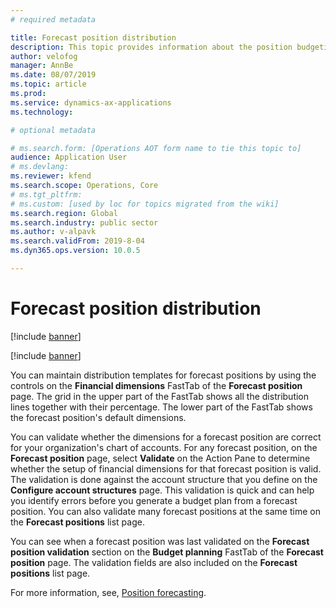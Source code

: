 ```yaml
---
# required metadata

title: Forecast position distribution
description: This topic provides information about the position budgeting functionality that is available for the public sector in Microsoft Dynamics 365 for Finance and Operations. 
author: velofog
manager: AnnBe
ms.date: 08/07/2019
ms.topic: article
ms.prod: 
ms.service: dynamics-ax-applications
ms.technology: 

# optional metadata

# ms.search.form: [Operations AOT form name to tie this topic to]
audience: Application User
# ms.devlang: 
ms.reviewer: kfend
ms.search.scope: Operations, Core 
# ms.tgt_pltfrm: 
# ms.custom: [used by loc for topics migrated from the wiki]
ms.search.region: Global
ms.search.industry: public sector
ms.author: v-alpavk
ms.search.validFrom: 2019-8-04
ms.dyn365.ops.version: 10.0.5

---
```


# Forecast position distribution 

[!include [banner](../includes/banner.md)]


[!include [banner](../includes/preview-banner.md)]
 
You can maintain distribution templates for forecast positions by using the controls on the **Financial dimensions** FastTab of the **Forecast position** page. The grid in the upper part of the FastTab shows all the distribution lines together with their percentage. The lower part of the FastTab shows the forecast position's default dimensions.

You can validate whether the dimensions for a forecast position are correct for your organization's chart of accounts. For any forecast position, on the **Forecast position** page, select **Validate** on the Action Pane to determine whether the setup of financial dimensions for that forecast position is valid. The validation is done against the account structure that you define on the **Configure account structures** page. This validation is quick and can help you identify errors before you generate a budget plan from a forecast position. You can also validate many forecast positions at the same time on the **Forecast positions** list page.

You can see when a forecast position was last validated on the **Forecast position validation** section on the **Budget planning** FastTab of the **Forecast position** page. The validation fields are also included on the **Forecast positions** list page.

For more information, see, [Position forecasting](../budgeting/position-forecasting).
